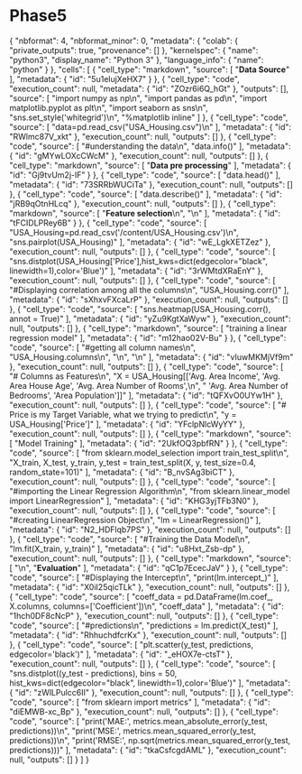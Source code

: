 # Phase5
{
  "nbformat": 4,
  "nbformat_minor": 0,
  "metadata": {
    "colab": {
      "private_outputs": true,
      "provenance": []
    },
    "kernelspec": {
      "name": "python3",
      "display_name": "Python 3"
    },
    "language_info": {
      "name": "python"
    }
  },
  "cells": [
    {
      "cell_type": "markdown",
      "source": [
        "**Data Source**"
      ],
      "metadata": {
        "id": "5u1elujXeHX7"
      }
    },
    {
      "cell_type": "code",
      "execution_count": null,
      "metadata": {
        "id": "ZOzr6i6Q_hGt"
      },
      "outputs": [],
      "source": [
        "import numpy as np\n",
        "import pandas as pd\n",
        "import matplotlib.pyplot as plt\n",
        "import seaborn as sns\n",
        "sns.set_style('whitegrid')\n",
        "%matplotlib inline"
      ]
    },
    {
      "cell_type": "code",
      "source": [
        "data=pd.read_csv(\"USA_Housing.csv\")\n"
      ],
      "metadata": {
        "id": "RWlmc87V_xkt"
      },
      "execution_count": null,
      "outputs": []
    },
    {
      "cell_type": "code",
      "source": [
        "#understanding the data\n",
        "data.info()"
      ],
      "metadata": {
        "id": "gMYwLOXcCWcM"
      },
      "execution_count": null,
      "outputs": []
    },
    {
      "cell_type": "markdown",
      "source": [
        "**Data pre processing**"
      ],
      "metadata": {
        "id": "Gj9tvUm2j-lF"
      }
    },
    {
      "cell_type": "code",
      "source": [
        "data.head()"
      ],
      "metadata": {
        "id": "73SRRbWUCiTa"
      },
      "execution_count": null,
      "outputs": []
    },
    {
      "cell_type": "code",
      "source": [
        "data.describe()"
      ],
      "metadata": {
        "id": "jRB9qOtnHLcq"
      },
      "execution_count": null,
      "outputs": []
    },
    {
      "cell_type": "markdown",
      "source": [
        "**Feature selection**\n",
        "\n"
      ],
      "metadata": {
        "id": "tFCIDLPRey6B"
      }
    },
    {
      "cell_type": "code",
      "source": [
        "USA_Housing=pd.read_csv('/content/USA_Housing.csv')\n",
        "sns.pairplot(USA_Housing)"
      ],
      "metadata": {
        "id": "wE_LgkXETZez"
      },
      "execution_count": null,
      "outputs": []
    },
    {
      "cell_type": "code",
      "source": [
        "sns.distplot(USA_Housing['Price'],hist_kws=dict(edgecolor=\"black\", linewidth=1),color='Blue')"
      ],
      "metadata": {
        "id": "3rWMtdXRaEnY"
      },
      "execution_count": null,
      "outputs": []
    },
    {
      "cell_type": "code",
      "source": [
        "#Displaying correlation among all the columns\n",
        "USA_Housing.corr()"
      ],
      "metadata": {
        "id": "sXhxvFXcaLrP"
      },
      "execution_count": null,
      "outputs": []
    },
    {
      "cell_type": "code",
      "source": [
        "sns.heatmap(USA_Housing.corr(), annot = True)"
      ],
      "metadata": {
        "id": "yZu9KgtXaWyw"
      },
      "execution_count": null,
      "outputs": []
    },
    {
      "cell_type": "markdown",
      "source": [
        "training a linear regression model"
      ],
      "metadata": {
        "id": "m12hao02V-Bu"
      }
    },
    {
      "cell_type": "code",
      "source": [
        "#getting all column names\n",
        "USA_Housing.columns\n",
        "\n",
        "\n"
      ],
      "metadata": {
        "id": "vIuwMKMjVf9m"
      },
      "execution_count": null,
      "outputs": []
    },
    {
      "cell_type": "code",
      "source": [
        "# Columns as Features\n",
        "X = USA_Housing[['Avg. Area Income', 'Avg. Area House Age', 'Avg. Area Number of Rooms',\n",
        "       'Avg. Area Number of Bedrooms', 'Area Population']]"
      ],
      "metadata": {
        "id": "tQFXvO0UYw1H"
      },
      "execution_count": null,
      "outputs": []
    },
    {
      "cell_type": "code",
      "source": [
        "# Price is my Target Variable, what we trying to predict\n",
        "y = USA_Housing['Price']"
      ],
      "metadata": {
        "id": "YFclpNlcWyYY"
      },
      "execution_count": null,
      "outputs": []
    },
    {
      "cell_type": "markdown",
      "source": [
        "Model Training"
      ],
      "metadata": {
        "id": "2UkfOQ3pbfRN"
      }
    },
    {
      "cell_type": "code",
      "source": [
        "from sklearn.model_selection import train_test_split\n",
        "X_train, X_test, y_train, y_test = train_test_split(X, y, test_size=0.4, random_state=101)"
      ],
      "metadata": {
        "id": "B_nvSAg3biCT"
      },
      "execution_count": null,
      "outputs": []
    },
    {
      "cell_type": "code",
      "source": [
        "#importing the Linear Regression Algorithm\n",
        "from sklearn.linear_model import LinearRegression"
      ],
      "metadata": {
        "id": "KHG3yjTFb3N0"
      },
      "execution_count": null,
      "outputs": []
    },
    {
      "cell_type": "code",
      "source": [
        "#creating LinearRegression Object\n",
        "lm = LinearRegression()"
      ],
      "metadata": {
        "id": "N2_HDFlqb7PS"
      },
      "execution_count": null,
      "outputs": []
    },
    {
      "cell_type": "code",
      "source": [
        "#Training the Data Model\n",
        "lm.fit(X_train, y_train)"
      ],
      "metadata": {
        "id": "u8Hxt_Zsb-dp"
      },
      "execution_count": null,
      "outputs": []
    },
    {
      "cell_type": "markdown",
      "source": [
        "\n",
        "**Evaluation**"
      ],
      "metadata": {
        "id": "qC1p7EcecJaV"
      }
    },
    {
      "cell_type": "code",
      "source": [
        "#Displaying the Intercept\n",
        "print(lm.intercept_)"
      ],
      "metadata": {
        "id": "X0iI25qicTLk"
      },
      "execution_count": null,
      "outputs": []
    },
    {
      "cell_type": "code",
      "source": [
        "coeff_data = pd.DataFrame(lm.coef_, X.columns, columns=['Coefficient'])\n",
        "coeff_data"
      ],
      "metadata": {
        "id": "1hch0DF8cNcP"
      },
      "execution_count": null,
      "outputs": []
    },
    {
      "cell_type": "code",
      "source": [
        "#predictions\n",
        "predictions = lm.predict(X_test)"
      ],
      "metadata": {
        "id": "RhhuchdfcrKx"
      },
      "execution_count": null,
      "outputs": []
    },
    {
      "cell_type": "code",
      "source": [
        "plt.scatter(y_test, predictions, edgecolor='black')"
      ],
      "metadata": {
        "id": "_eHOX7e-ctsT"
      },
      "execution_count": null,
      "outputs": []
    },
    {
      "cell_type": "code",
      "source": [
        "sns.distplot((y_test - predictions), bins = 50, hist_kws=dict(edgecolor=\"black\", linewidth=1),color='Blue')"
      ],
      "metadata": {
        "id": "zWlLPulcc6II"
      },
      "execution_count": null,
      "outputs": []
    },
    {
      "cell_type": "code",
      "source": [
        "from sklearn import metrics"
      ],
      "metadata": {
        "id": "diEMWB-xc_Bp"
      },
      "execution_count": null,
      "outputs": []
    },
    {
      "cell_type": "code",
      "source": [
        "print('MAE:', metrics.mean_absolute_error(y_test, predictions))\n",
        "print('MSE:', metrics.mean_squared_error(y_test, predictions))\n",
        "print('RMSE:', np.sqrt(metrics.mean_squared_error(y_test, predictions)))"
      ],
      "metadata": {
        "id": "tkaCsfcgdAML"
      },
      "execution_count": null,
      "outputs": []
    }
  ]
}
